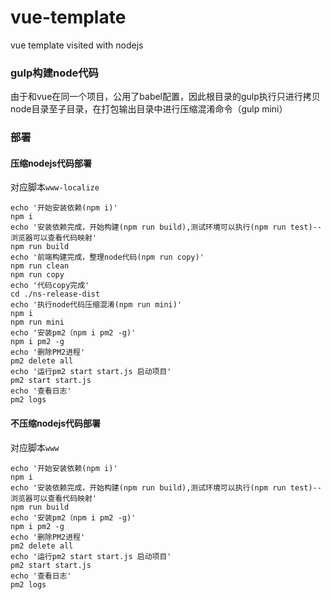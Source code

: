 # vue-template
vue template visited with nodejs





### gulp构建node代码

由于和vue在同一个项目，公用了babel配置，因此根目录的gulp执行只进行拷贝node目录至子目录，在打包输出目录中进行压缩混淆命令（gulp mini）





### 部署

#### 压缩nodejs代码部署

对应脚本```www-localize```

```
echo '开始安装依赖(npm i)'
npm i
echo '安装依赖完成，开始构建(npm run build),测试环境可以执行(npm run test)--浏览器可以查看代码映射'
npm run build
echo '前端构建完成，整理node代码(npm run copy)'
npm run clean
npm run copy
echo '代码copy完成'
cd ./ns-release-dist
echo '执行node代码压缩混淆(npm run mini)'
npm i
npm run mini
echo '安装pm2（npm i pm2 -g)'
npm i pm2 -g
echo '删除PM2进程'
pm2 delete all
echo '运行pm2 start start.js 启动项目'
pm2 start start.js
echo '查看日志'
pm2 logs
```

#### 不压缩nodejs代码部署

对应脚本```www```

```
echo '开始安装依赖(npm i)'
npm i
echo '安装依赖完成，开始构建(npm run build),测试环境可以执行(npm run test)--浏览器可以查看代码映射'
npm run build
echo '安装pm2（npm i pm2 -g)'
npm i pm2 -g
echo '删除PM2进程'
pm2 delete all
echo '运行pm2 start start.js 启动项目'
pm2 start start.js
echo '查看日志'
pm2 logs
```


